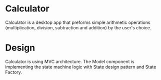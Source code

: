 # Calculator

Calculator is a desktop app that preforms simple arithmetic operations (multiplication, division, subtraction and addition) by the user's choice.

# Design
Calculator is using MVC architecture. The Model component is implementing the state machine logic with State design pattern and State Factory.
